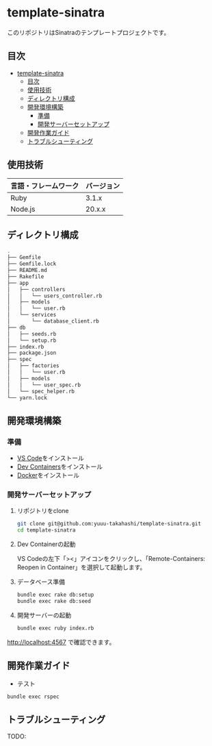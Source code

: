 # template-sinatra

このリポジトリはSinatraのテンプレートプロジェクトです。

## 目次

- [template-sinatra](#template-sinatra)
  - [目次](#目次)
  - [使用技術](#使用技術)
  - [ディレクトリ構成](#ディレクトリ構成)
  - [開発環境構築](#開発環境構築)
    - [準備](#準備)
    - [開発サーバーセットアップ](#開発サーバーセットアップ)
  - [開発作業ガイド](#開発作業ガイド)
  - [トラブルシューティング](#トラブルシューティング)

## 使用技術

| 言語・フレームワーク | バージョン |
| -------------------- | ---------- |
| Ruby                 | 3.1.x      |
| Node.js              | 20.x.x     |

## ディレクトリ構成

```bash
.
├── Gemfile
├── Gemfile.lock
├── README.md
├── Rakefile
├── app
│   ├── controllers
│   │   └── users_controller.rb
│   ├── models
│   │   └── user.rb
│   └── services
│       └── database_client.rb
├── db
│   ├── seeds.rb
│   └── setup.rb
├── index.rb
├── package.json
├── spec
│   ├── factories
│   │   └── user.rb
│   ├── models
│   │   └── user_spec.rb
│   └── spec_helper.rb
└── yarn.lock
```

## 開発環境構築

### 準備

- [VS Code](https://code.visualstudio.com/)をインストール
- [Dev Containers](https://marketplace.visualstudio.com/items?itemName=ms-vscode-remote.remote-containers)をインストール
- [Docker](https://www.docker.com/ja-jp/)をインストール

### 開発サーバーセットアップ

1. リポジトリをclone

   ```bash
   git clone git@github.com:yuuu-takahashi/template-sinatra.git
   cd template-sinatra
   ```

2. Dev Containerの起動

   VS Codeの左下「><」アイコンをクリックし、「Remote-Containers: Reopen in Container」を選択して起動します。

3. データベース準備

   ```bash
   bundle exec rake db:setup
   bundle exec rake db:seed
   ```

4. 開発サーバーの起動

   ```bash
   bundle exec ruby index.rb
   ```

<http://localhost:4567> で確認できます。

## 開発作業ガイド

- テスト

```bash
bundle exec rspec
```

## トラブルシューティング

TODO:

